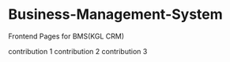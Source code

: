 # Business-Management-System
Frontend Pages for BMS(KGL CRM)

contribution 1
contribution 2
contribution 3